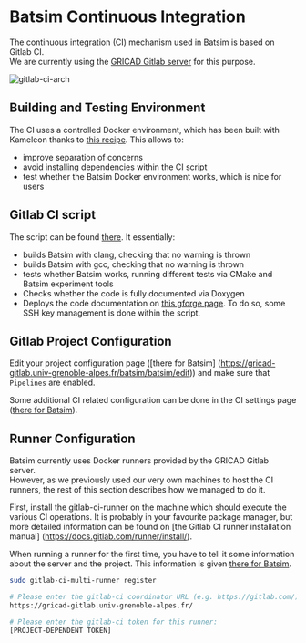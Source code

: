 Batsim Continuous Integration
=============================

The continuous integration (CI) mechanism used in Batsim is based on Gitlab CI.  
We are currently using the [GRICAD Gitlab server][GRICAD server]
for this purpose.

![gitlab-ci-arch](https://about.gitlab.com/images/ci/arch-1.jpg "Gitlab CI architecture")

Building and Testing Environment
--------------------------------
The CI uses a controlled Docker environment, which has been built with Kameleon
thanks to [this recipe](../environments/batsim_ci.yaml). This allows to:
  - improve separation of concerns
  - avoid installing dependencies within the CI script
  - test whether the Batsim Docker environment works, which is nice for users

Gitlab CI script
----------------
The script can be found [there](../.gitlab-ci.yml). It essentially:
  - builds Batsim with clang, checking that no warning is thrown
  - builds Batsim with gcc, checking that no warning is thrown
  - tests whether Batsim works, running different tests via CMake and
    Batsim experiment tools
  - Checks whether the code is fully documented via Doxygen
  - Deploys the code documentation on
    [this gforge page](http://batsim.gforge.inria.fr/). To do so, some SSH
    key management is done within the script.


Gitlab Project Configuration
----------------------------

Edit your project configuration page ([there for Batsim]
(https://gricad-gitlab.univ-grenoble-alpes.fr/batsim/batsim/edit))
and make sure that ``Pipelines`` are enabled.

Some additional CI related configuration can be done in the CI settings page
([there for Batsim](https://gricad-gitlab.univ-grenoble-alpes.fr/batsim/batsim/pipelines/settings)).

Runner Configuration
--------------------

Batsim currently uses Docker runners provided by the GRICAD Gitlab server.  
However, as we previously used our very own machines to host the CI runners,
the rest of this section describes how we managed to do it.

First, install the gitlab-ci-runner on the machine which should execute the
various CI operations. It is probably in your favourite package manager, but
more detailed information can be found on
[the Gitlab CI runner installation manual]
(https://docs.gitlab.com/runner/install/).

When running a runner for the first time, you have to tell it some information
about the server and the project. This information is given
[there for Batsim](https://gricad-gitlab.univ-grenoble-alpes.fr/batsim/batsim/runners).
``` bash
sudo gitlab-ci-multi-runner register

# Please enter the gitlab-ci coordinator URL (e.g. https://gitlab.com/):
https://gricad-gitlab.univ-grenoble-alpes.fr/

# Please enter the gitlab-ci token for this runner:
[PROJECT-DEPENDENT TOKEN]
```

[GRICAD server]: https://gricad-gitlab.univ-grenoble-alpes.fr
